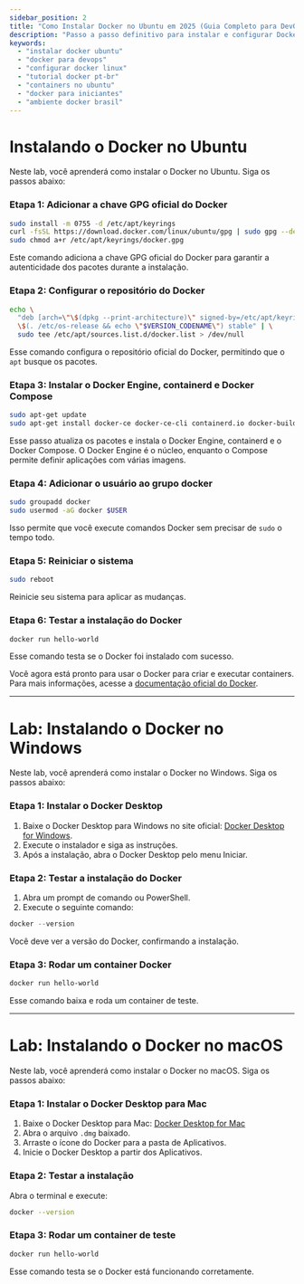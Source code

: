 ```yaml
---
sidebar_position: 2
title: "Como Instalar Docker no Ubuntu em 2025 (Guia Completo para DevOps)"
description: "Passo a passo definitivo para instalar e configurar Docker no Ubuntu. Aprenda a preparar seu ambiente para containers e otimizar seu workflow de DevOps."
keywords:
  - "instalar docker ubuntu"
  - "docker para devops"
  - "configurar docker linux"
  - "tutorial docker pt-br"
  - "containers no ubuntu"
  - "docker para iniciantes"
  - "ambiente docker brasil"
---
```


# Instalando o Docker no Ubuntu

Neste lab, você aprenderá como instalar o Docker no Ubuntu. Siga os passos abaixo:

### Etapa 1: Adicionar a chave GPG oficial do Docker

```bash
sudo install -m 0755 -d /etc/apt/keyrings
curl -fsSL https://download.docker.com/linux/ubuntu/gpg | sudo gpg --dearmor -o /etc/apt/keyrings/docker.gpg
sudo chmod a+r /etc/apt/keyrings/docker.gpg
```

Este comando adiciona a chave GPG oficial do Docker para garantir a autenticidade dos pacotes durante a instalação.

### Etapa 2: Configurar o repositório do Docker

```bash
echo \
  "deb [arch=\"\$(dpkg --print-architecture)\" signed-by=/etc/apt/keyrings/docker.gpg] https://download.docker.com/linux/ubuntu \
  \$(. /etc/os-release && echo \"$VERSION_CODENAME\") stable" | \
  sudo tee /etc/apt/sources.list.d/docker.list > /dev/null
```

Esse comando configura o repositório oficial do Docker, permitindo que o `apt` busque os pacotes.

### Etapa 3: Instalar o Docker Engine, containerd e Docker Compose

```bash
sudo apt-get update
sudo apt-get install docker-ce docker-ce-cli containerd.io docker-buildx-plugin docker-compose-plugin
```

Esse passo atualiza os pacotes e instala o Docker Engine, containerd e o Docker Compose. O Docker Engine é o núcleo, enquanto o Compose permite definir aplicações com várias imagens.

### Etapa 4: Adicionar o usuário ao grupo docker

```bash
sudo groupadd docker
sudo usermod -aG docker $USER
```

Isso permite que você execute comandos Docker sem precisar de `sudo` o tempo todo.

### Etapa 5: Reiniciar o sistema

```bash
sudo reboot
```

Reinicie seu sistema para aplicar as mudanças.

### Etapa 6: Testar a instalação do Docker

```bash
docker run hello-world
```

Esse comando testa se o Docker foi instalado com sucesso.

Você agora está pronto para usar o Docker para criar e executar containers. Para mais informações, acesse a [documentação oficial do Docker](https://docs.docker.com/).

---

# Lab: Instalando o Docker no Windows

Neste lab, você aprenderá como instalar o Docker no Windows. Siga os passos abaixo:

### Etapa 1: Instalar o Docker Desktop

1. Baixe o Docker Desktop para Windows no site oficial: [Docker Desktop for Windows](https://www.docker.com/products/docker-desktop).
2. Execute o instalador e siga as instruções.
3. Após a instalação, abra o Docker Desktop pelo menu Iniciar.

### Etapa 2: Testar a instalação do Docker

1. Abra um prompt de comando ou PowerShell.
2. Execute o seguinte comando:

```powershell
docker --version
```

Você deve ver a versão do Docker, confirmando a instalação.

### Etapa 3: Rodar um container Docker

```powershell
docker run hello-world
```

Esse comando baixa e roda um container de teste.

---

# Lab: Instalando o Docker no macOS

Neste lab, você aprenderá como instalar o Docker no macOS. Siga os passos abaixo:

### Etapa 1: Instalar o Docker Desktop para Mac

1. Baixe o Docker Desktop para Mac: [Docker Desktop for Mac](https://www.docker.com/products/docker-desktop)
2. Abra o arquivo `.dmg` baixado.
3. Arraste o ícone do Docker para a pasta de Aplicativos.
4. Inicie o Docker Desktop a partir dos Aplicativos.

### Etapa 2: Testar a instalação

Abra o terminal e execute:

```bash
docker --version
```

### Etapa 3: Rodar um container de teste

```bash
docker run hello-world
```

Esse comando testa se o Docker está funcionando corretamente.
